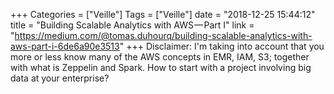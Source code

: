 +++
Categories = ["Veille"]
Tags = ["Veille"]
date = "2018-12-25 15:44:12"
title = "Building Scalable Analytics with AWS — Part I"
link = "https://medium.com/@tomas.duhourq/building-scalable-analytics-with-aws-part-i-6de6a90e3513"
+++
Disclaimer: I'm taking into account that you more or less know many of the AWS concepts in EMR, IAM, S3; together with what is Zeppelin and Spark. How to start with a project involving big data at your enterprise?
